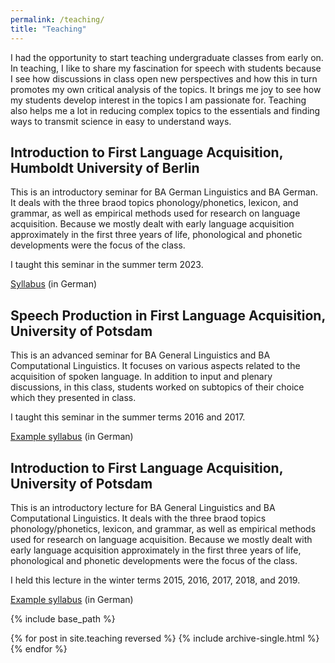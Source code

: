 ```yaml
---
permalink: /teaching/
title: "Teaching"
---
```


I had the opportunity to start teaching undergraduate classes from early on. In teaching, I like to share my fascination for speech with students because I see how discussions in class open new perspectives and how this in turn promotes my own critical analysis of the topics. It brings me joy to see how my students develop interest in the topics I am passionate for. Teaching also helps me a lot in reducing complex topics to the essentials and finding ways to transmit science in easy to understand ways.

## Introduction to First Language Acquisition, Humboldt University of Berlin
This is an introductory seminar for BA German Linguistics and BA German. It deals with the three braod topics phonology/phonetics, lexicon, and grammar, as well as empirical methods used for research on language acquisition. Because we mostly dealt with early language acquisition approximately in the first three years of life, phonological and phonetic developments were the focus of the class.

I taught this seminar in the summer term 2023.

[Syllabus](/files/Syllabus_SeminarB.pdf) (in German)

## Speech Production in First Language Acquisition, University of Potsdam
This is an advanced seminar for BA General Linguistics and BA Computational Linguistics. It focuses on various aspects related to the acquisition of spoken language. In addition to input and plenary discussions, in this class, students worked on subtopics of their choice which they presented in class.

I taught this seminar in the summer terms 2016 and 2017.

[Example syllabus](/files/Syllabus_SeminarP.pdf) (in German)

## Introduction to First Language Acquisition, University of Potsdam
This is an introductory lecture for BA General Linguistics and BA Computational Linguistics. It deals with the three braod topics phonology/phonetics, lexicon, and grammar, as well as empirical methods used for research on language acquisition. Because we mostly dealt with early language acquisition approximately in the first three years of life, phonological and phonetic developments were the focus of the class.

I held this lecture in the winter terms 2015, 2016, 2017, 2018, and 2019.

[Example syllabus](/files/Syllabus_VorlesungLA.pdf) (in German)





{% include base_path %}

{% for post in site.teaching reversed %}
  {% include archive-single.html %}
{% endfor %}
